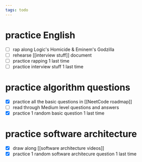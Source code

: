 ```yaml
---
tags: todo
---
```

# practice English
- [ ] rap along Logic's Homicide & Eminem's Godzilla
- [ ] rehearse [[interview stuff]] document
- [ ] practice rapping 1 last time
- [ ] practice interview stuff 1 last time

# practice algorithm questions
- [x] practice all the basic questions in [[NeetCode roadmap]]
- [ ] read through Medium level questions and answers
- [x] practice 1 random basic question 1 last time

# practice software architecture
- [x] draw along [[software architecture videos]]
- [x] practice 1 random software architecure question 1 last time 